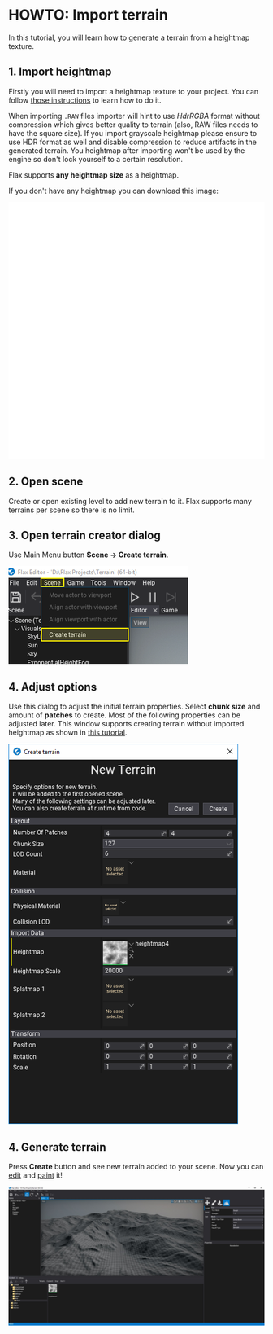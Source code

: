 # HOWTO: Import terrain

In this tutorial, you will learn how to generate a terrain from a heightmap texture.

## 1. Import heightmap

Firstly you will need to import a heightmap texture to your project. You can follow [those instructions](../../graphics/textures/index.md) to learn how to do it.

When importing `.RAW` files importer will hint to use *HdrRGBA* format without compression which gives better quality to terrain (also, RAW files needs to have the square size). If you import grayscale heightmap please ensure to use HDR format as well and disable compression to reduce artifacts in the generated terrain. You heightmap after importing won't be used by the engine so don't lock yourself to a certain resolution.

Flax supports **any heightmap size** as a heightmap.

If you don't have any heightmap you can download this image:

![Sample heightmap](media/heightmap4.png)

## 2. Open scene

Create or open existing level to add new terrain to it. Flax supports many terrains per scene so there is no limit.

## 3. Open terrain creator dialog

Use Main Menu button **Scene -> Create terrain**.

![Create Terrain](media/create-terrain.png)

## 4. Adjust options

Use this dialog to adjust the initial terrain properties. Select **chunk size** and amount of **patches** to create. Most of the following properties can be adjusted later. This window supports creating terrain without imported heightmap as shown in [this tutorial](create-terrain.md).

![Create Terrain Dialog](media/import-terrain-dialog.png)

## 4. Generate terrain

Press **Create** button and see new terrain added to your scene. Now you can [edit](../editing.md) and [paint](../painting.md) it!

![Import Terrain](media/imported-terrain.jpg)
